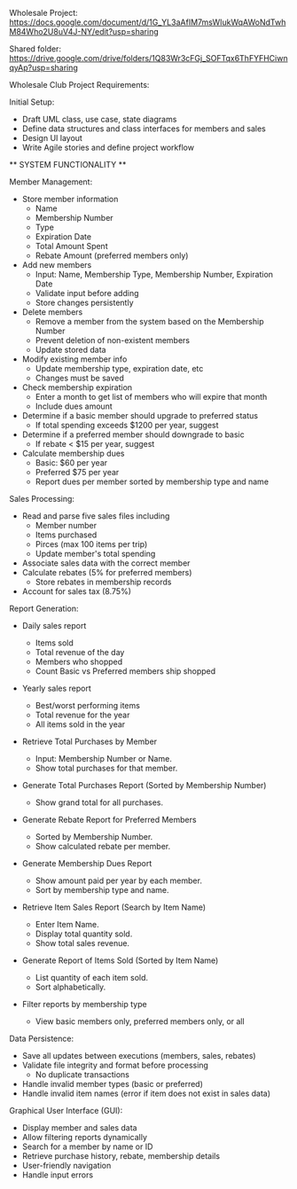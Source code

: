 Wholesale Project: https://docs.google.com/document/d/1G_YL3aAfIM7msWIukWqAWoNdTwhM84Who2U8uV4J-NY/edit?usp=sharing

Shared folder: https://drive.google.com/drive/folders/1Q83Wr3cFGj_SOFTqx6ThFYFHCiwnqyAp?usp=sharing

Wholesale Club Project Requirements:

Initial Setup:
* Draft UML class, use case, state diagrams
* Define data structures and class interfaces for members and sales
* Design UI layout
* Write Agile stories and define project workflow

** SYSTEM FUNCTIONALITY **

Member Management:
* Store member information
	- Name
	- Membership Number
	- Type
	- Expiration Date
	- Total Amount Spent
	- Rebate Amount (preferred members only)
* Add new members
	- Input: Name, Membership Type, Membership Number, Expiration Date
	- Validate input before adding
	- Store changes persistently
* Delete members
	- Remove a member from the system based on the Membership Number
	- Prevent deletion of non-existent members
	- Update stored data
* Modify existing member info
	- Update membership type, expiration date, etc
	- Changes must be saved
* Check membership expiration
	- Enter a month to get list of members who will expire that month
	- Include dues amount
* Determine if a basic member should upgrade to preferred status 
	- If total spending exceeds $1200 per year, suggest
* Determine if a preferred member should downgrade to basic
	- If rebate < $15 per year, suggest
* Calculate membership dues
	- Basic: $60 per year
	- Preferred $75 per year
	- Report dues per member sorted by membership type and name

Sales Processing:
* Read and parse five sales files including
	- Member number
	- Items purchased
	- Pirces (max 100 items per trip)
	- Update member's total spending
* Associate sales data with the correct member
* Calculate rebates (5% for preferred members)
	- Store rebates in membership records
* Account for sales tax (8.75%)

Report Generation:
* Daily sales report 
	- Items sold
	- Total revenue of the day
	- Members who shopped
	- Count Basic vs Preferred members ship shopped
* Yearly sales report
	- Best/worst performing items
	- Total revenue for the year
	- All items sold in the year

* Retrieve Total Purchases by Member
	- Input: Membership Number or Name.
	- Show total purchases for that member.
* Generate Total Purchases Report (Sorted by Membership Number)
	- Show grand total for all purchases.
* Generate Rebate Report for Preferred Members
	- Sorted by Membership Number.
	- Show calculated rebate per member.
* Generate Membership Dues Report
	- Show amount paid per year by each member.
	- Sort by membership type and name.

* Retrieve Item Sales Report (Search by Item Name)
	- Enter Item Name.
	- Display total quantity sold.
	- Show total sales revenue.
* Generate Report of Items Sold (Sorted by Item Name)
	- List quantity of each item sold.
	- Sort alphabetically.

* Filter reports by membership type
	- View basic members only, preferred members only, or all

Data Persistence:
* Save all updates between executions (members, sales, rebates)
* Validate file integrity and format before processing
	- No duplicate transactions
* Handle invalid member types (basic or preferred)
* Handle invalid item names (error if item does not exist in sales data)

Graphical User Interface (GUI):
* Display member and sales data
* Allow filtering reports dynamically
* Search for a member by name or ID
* Retrieve purchase history, rebate, membership details
* User-friendly navigation
* Handle input errors
